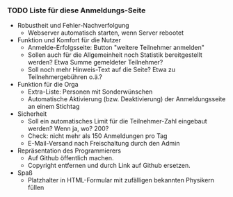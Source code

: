### TODO Liste für diese Anmeldungs-Seite

* Robustheit und Fehler-Nachverfolgung
  * Webserver automatisch starten, wenn Server rebootet
* Funktion und Komfort für die Nutzer
  * Anmelde-Erfolgsseite: Button "weitere Teilnehmer anmelden"
  * Sollen auch für die Allgemeinheit noch Statistik bereitgestellt werden? Etwa Summe gemeldeter Teilnehmer?
  * Soll noch mehr Hinweis-Text auf die Seite? Etwa zu Teilnehmergebühren o.ä.?
* Funktion für die Orga
  * Extra-Liste: Personen mit Sonderwünschen
  * Automatische Aktivierung (bzw. Deaktivierung) der Anmeldungsseite an einem Stichtag
* Sicherheit
  * Soll ein automatisches Limit für die Teilnehmer-Zahl eingebaut werden? Wenn ja, wo? 200?
  * Check: nicht mehr als 150 Anmeldungen pro Tag
  * E-Mail-Versand nach Freischaltung durch den Admin
* Repräsentation des Programmierers
  * Auf Github öffentlich machen.
  * Copyright entfernen und durch Link auf Github ersetzen.
* Spaß
  * Platzhalter in HTML-Formular mit zufälligen bekannten Physikern füllen

